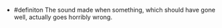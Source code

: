 - #definiton The sound made when something, which should have gone well, actually goes horribly wrong.